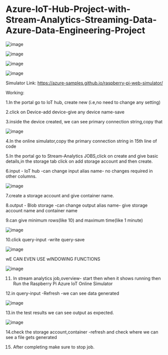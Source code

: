 # Azure-IoT-Hub-Project-with-Stream-Analytics-Streaming-Data-Azure-Data-Engineering-Project

![image](https://github.com/user-attachments/assets/8e92e35f-0f0d-4b80-953c-451672fd3989)

![image](https://github.com/user-attachments/assets/68dbecf0-c3b5-4598-a812-44417321a5e6)

![image](https://github.com/user-attachments/assets/27ca4cf7-0224-459e-8e75-c6b1f86c6b21)

![image](https://github.com/user-attachments/assets/1d6e56d3-ccd4-491c-9a05-d0767621f061)


Simulator Link: https://azure-samples.github.io/raspberry-pi-web-simulator/

Working:

1.In the portal go to IoT hub, create new (i.e,no need to change any setting)

2.click on Device-add device-give any device name-save

3.inside the device created, we can see primary connection string,copy that

![image](https://github.com/user-attachments/assets/0cde20aa-07a1-4dc8-86ea-8b54e3df7884)

4.In the online simulator,copy the primary connection string in 15th line of code

5.In the portal go to Stream-Analytics JOBS,click on create and give basic details,in the storage tab click on add storage account and then create.

6.input - IoT hub -can change input alias name- no changes required in other columns.

![image](https://github.com/user-attachments/assets/84a386ee-95cc-4c9c-9ea8-78cffa2d2cb8)

7.create a storage account and give container name.

8.output - Blob storage -can change output alias name- give storage account name and container name

9.can give minimum rows(like 10) and maximum time(like 1 minute)

![image](https://github.com/user-attachments/assets/b6ac6d2f-d2ba-47bc-b1ce-333ca1ed3114)

10.click query-input -write query-save

![image](https://github.com/user-attachments/assets/5ca7dbbe-5b0c-47d7-94b8-c06be576dd03)

wE CAN EVEN USE wINDOWING FUNCTIONS

![image](https://github.com/user-attachments/assets/b6903bf4-c428-452e-8e48-93f9e46157eb)

11. In stream analytics job,overview- start then when it shows running then 
    Run the Raspberry Pi Azure IoT Online Simulator

12.in query-input -Refresh -we can see data generated

![image](https://github.com/user-attachments/assets/51b196bd-4a2d-42bf-973a-2589e01d29be)

13.in the test results we can see output as expected.

![image](https://github.com/user-attachments/assets/0c9812e4-2331-459a-a29c-46c1fe96d444)

14.check the storage account,container -refresh and check where we can see a file gets generated

15. After completing make sure to stop job.



























